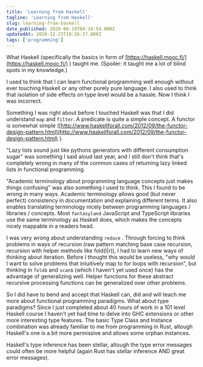 ```yaml
---
title: 'Learning from Haskell'
tagline: 'Learning from Haskell'
slug: learning-from-haskell
date_published: 2020-08-19T04:34:54.000Z
updatedAt: 2020-12-23T19:26:37.000Z
tags: ['programming']
---
```


What Haskell (specifically the basics in form of [https://haskell.mooc.fi/](https://haskell.mooc.fi/) ) taught me. (Spoiler: it taught me a lot of blind spots in my knowledge.)

I used to think that I can learn functional programming well enough without ever touching Haskell or any other purely pure language. I also used to think that isolation of side effects on type level would be a hassle. Now I think I was incorrect.

Something I was right about before I touched Haskell was that I did understand `map` and `filter`. A predicate is quite a simple concept. A functor is somewhat simple ([http://www.haskellforall.com/2012/09/the-functor-design-pattern.html](http://www.haskellforall.com/2012/09/the-functor-design-pattern.html) ).

"Lazy lists sound just like pythons generators with different consumption sugar" was something I said aloud last year, and I still don't think that's completely wrong in many of the common cases of returning lazy linked lists in functional programming.

"Academic terminology about programming language concepts just makes things confusing" was also something I used to think. This I found to be wrong in many ways. Academic terminology allows good (but never perfect) consistency in documentation and explaining different terms. It also enables translating terminology nicely between programming languages / libraries / concepts. Most `fantasyland` JavaScript and TypeScript libraries use the same terminology as Haskell does, which makes the concepts nicely mappable in a readers head.

I was very wrong about understanding `reduce` . Through forcing to think problems in ways of recursion (raw pattern matching base case recursion, recursion with helper methods like fold(l|r)), I had to learn new ways of thinking about iteration. Before I thought this would be useless, "why would I want to solve problems that intuitively map to for loops with recursion", but thinking in `fold`s and `scan`s (which I haven't yet used once) has the advantage of generalizing well. Helper functions for these abstract recursive processing functions can be generalized over other problems.

So I did have to bend and accept that Haskell can, did and will teach me more about functional programming paradigms. What about type paradigms? Since I just completed about 40 hours of work in a 101 level Haskell course I haven't yet had time to delve into GHC extensions or other more interesting type features. The basic Type Class and Instance combination was already familiar to me from programming in Rust, altough Haskell's one is a bit more permissive and allows some orphan instances.

Haskell's type inference has been stellar, altough the type error messages could often be more helpful (again Rust has stellar inference AND great error messages).
